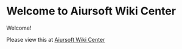 # Welcome to Aiursoft Wiki Center

Welcome!

Please view this at [Aiursoft Wiki Center](https://wiki.aiursoft.com)